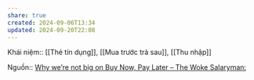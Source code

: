 ```yaml
---
share: true
created: 2024-09-06T13:34
updated: 2024-09-20T22:08
---
```

Khái niệm:: [[Thẻ tín dụng]], [[Mua trước trả sau]], [[Thu nhập]]

Nguồn:: [Why we’re not big on Buy Now, Pay Later – The Woke Salaryman:](https://thewokesalaryman.com/2024/07/04/why-were-not-big-on-buy-now-pay-later/)